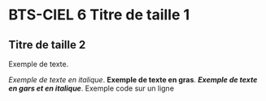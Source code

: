 # BTS-CIEL 6 Titre de taille 1

## Titre de taille 2

Exemple de texte.

*Exemple de texte en italique*. **Exemple de texte en gras**. ***Exemple de texte en gars et en italique***.
Exemple code sur un ligne 
